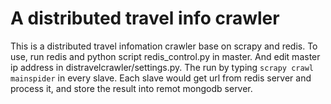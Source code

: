 # A distributed travel info crawler
This is a distributed travel infomation crawler base on scrapy and redis.
To use, run redis and python script redis_control.py in master. And edit master ip address in distravelcrawler/settings.py.
The run by typing `scrapy crawl mainspider` in every slave. Each slave would get url from redis server and process it,
and store the result into remot mongodb server.
